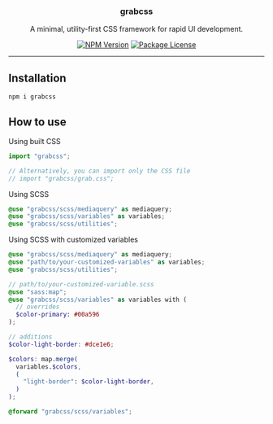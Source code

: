 <h3 align="center">grabcss</h3>

<p align="center">
  A minimal, utility-first CSS framework for rapid UI development.
</p>

<p align="center">
  <a href="https://www.npmjs.com/package/grabcss" target="_blank"><img src="https://img.shields.io/npm/v/grabcss.svg" alt="NPM Version" /></a>
  <a href="https://www.npmjs.com/package/grabcss" target="_blank"><img src="https://img.shields.io/npm/l/grabcss.svg" alt="Package License" /></a>
</p>

---

## Installation

```console
npm i grabcss
```

## How to use

Using built CSS

```js
import "grabcss";

// Alternatively, you can import only the CSS file
// import "grabcss/grab.css";
```

Using SCSS

```scss
@use "grabcss/scss/mediaquery" as mediaquery;
@use "grabcss/scss/variables" as variables;
@use "grabcss/scss/utilities";
```

Using SCSS with customized variables

```scss
@use "grabcss/scss/mediaquery" as mediaquery;
@use "path/to/your-customized-variables" as variables;
@use "grabcss/scss/utilities";
```

```scss
// path/to/your-customized-variable.scss
@use "sass:map";
@use "grabcss/scss/variables" as variables with (
  // overrides
  $color-primary: #00a596
);

// additions
$color-light-border: #dce1e6;

$colors: map.merge(
  variables.$colors,
  (
    "light-border": $color-light-border,
  )
);

@forward "grabcss/scss/variables";
```
